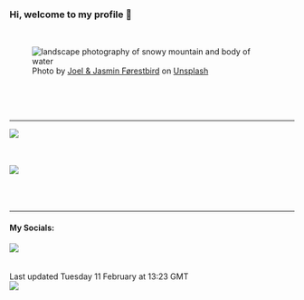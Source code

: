 <h3>Hi, welcome to my profile 👋</h3>

<br />
<figure>
  <img
    src="https://images.unsplash.com/photo-1518873890627-d4b177c06e51?crop=entropy&cs=tinysrgb&fit=max&fm=jpg&ixid=M3wyNzQ3MDB8MHwxfHJhbmRvbXx8fHx8fHx8fDE3MzkyNzcwNzZ8&ixlib=rb-4.0.3&q=80&w=1080&auto=format"
    alt="landscape photography of snowy mountain and body of water" 
  />
  <figcaption>Photo by <a
    href="https://unsplash.com/@theforestbirds?utm_source=Profile%20readme&utm_medium=referral">Joel &amp; Jasmin Førestbird</a> on <a
    href="https://unsplash.com/?utm_source=Profile%20readme&utm_medium=referral">Unsplash</a></figcaption>
</figure>




  <br /><br /><br />

<hr />
<img
  src="https://github-readme-stats.vercel.app/api?username=shanelucy&show_icons=true&theme=calm"
/>
<br /><br /><br />

<img 
  src="https://github-readme-stats.vercel.app/api/top-langs/?username=shanelucy&theme=calm"
/>
<br /><br /><br /><br />
<hr />
<h4>My Socials:</h4>
<a href="https://uk.linkedin.com/in/shane-lucy-4735b616a">
  <img
    src="https://img.shields.io/badge/linkedin%20-%230077B5.svg?&style=for-the-badge&logo=linkedin&logoColor=white"
  />
</a>
<br /><br /><br />
Last updated Tuesday 11 February at 13:23 GMT
<br />
<img
  src="https://github.com/ShaneLucy/ShaneLucy/workflows/README%20build/badge.svg"
/>
